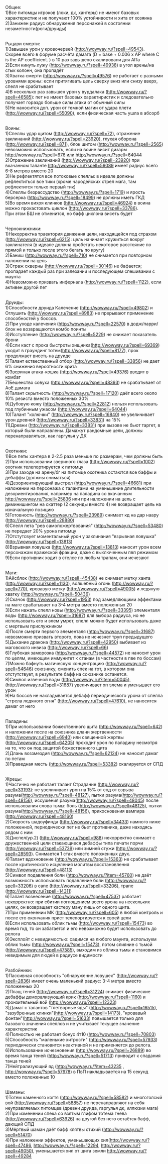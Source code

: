 Общее:<br>
1)Все питомцы игроков (локи, дк, хантеры) не имеют базовых характеристик и не получают 100% устойчивости и хита от хозяина<br>
2)Занижен радиус обнаружения персонажей в состоянии незаметности(роги/друиды)<br><br>


Рыцари смерти:<br>
1)Завышен урон у кровочервей (http://wowway.ru/?spell=49543). <br>
Скорее всего в форуме расчёта дамага (D = base + 0.006 x AP where C is the AP coefficient. ) в 10 раз завышено скалировани для АПа<br>
2)Если кинуть лужу (http://wowway.ru/?spell=49938) в угол арены/на стык колонн, она пропадёт<br>
3)Хватка смерти (http://wowway.ru/?spell=49576) не работает с разными уровнями арены: если притягивать цель сверху вниз или снизу вверх, спелл не срабатывает<br>
4)В несколько раз завышен урон у вурдалака (http://wowway.ru/?spell=46585): пет не имеет базовых характиристик и следовательно получает гораздо больше силы атаки от обычный силы<br>
5)Не наносится доп. урон от темной магии от удара плети (http://wowway.ru/?spell=55090), если физическая часть ушла в абсорб<br><br>


Воины:<br>
1)Спеллы удар щитом (http://wowway.ru/?spell=72), отражение заклинаний (http://wowway.ru/?spell=23920), глухая оборона (http://wowway.ru/?spell=871), блок щитом (http://wowway.ru/?spell=2565) невозможно использовать, если на воине висит дизарм http://wowway.ru/?spell=676 или http://wowway.ru/?spell=64044 <br>
2)Отражение заклинаний (http://wowway.ru/?spell=23920) при вкачанном таланте http://wowway.ru/?spell=59089 имеет радиус всего 6-8 метров вместо 20<br>
3)Не рефлектятся все потоковые спеллы: в идеале должны рефлектиться все тики (кроме чародейских стрел мага, там рефлектится только первый тик)<br>
4)Спеллы безрассудство (http://wowway.ru/?spell=1719) и ярость берсерка (http://wowway.ru/?spell=18499) не должны иметь ГКД<br>
5)Во время вихря клинков (http://wowway.ru/?spell=46924) в воина можно прокастовать циклон (http://wowway.ru/?spell=33786). <br>
При этом БШ не отменится, но бафф циклона висеть будет<br><br>


Чернокнижники:<br>
1)Некорректна траектория движения цели, находящейся под страхом (http://wowway.ru/?spell=6215): 
цель начинает кружиться вокруг заклинателя (в идеале должна пробегать некоторое расстояние по прямой и только после этого бегать по кругу)<br>
2)Баниш (http://wowway.ru/?spell=710) не снимается при повторном наложении на цель<br>
3)Страж скверны (http://wowway.ru/?spell=30146) не бафается; пропадает каждый раз при залезании и последующем спешивании с маунта <br>
4)Невозможно призвать инфернала (http://wowway.ru/?spell=1122), если активен другой пет<br><br>


Друиды:<br>
1)Способности друида Калечение (http://wowway.ru/?spell=49802) и Оглушить (http://wowway.ru/?spell=8983) не прерывают применение способностей у боссов.<br>
2)При уходе калечения (http://wowway.ru/?spell=22570) в додж/парри/блок не возвращаются комбо поинты<br>
3)Исступление (http://wowway.ru/?spell=5229) не снижает показатель брони<br>
4)Если каст с прока быстроты хищника(http://wowway.ru/?spell=69369) уходит в граундинг тотем(http://wowway.ru/?spell=8177), прок продолжает висеть на друиде <br>
5)Талант ествественный отбор (http://wowway.ru/?spell=33856) не дает 6% снижения вероятности крита<br>
6)Звериная атака-кошка (http://wowway.ru/?spell=49376) вводит в комбат<br>
7)Бешенство совуха (http://wowway.ru/?spell=48393) не срабатывает от АоЕ дамага<br>
8)Талант скрытность (http://wowway.ru/?spell=17120) даёт всего около 10% резиста вместо положенных 30%<br>
9)Дубовую кожу (http://wowway.ru/?spell=22812) нельзя использовать под глубинным ужасом (http://wowway.ru/?spell=64044)<br>
10)Талант "колючки" (http://wowway.ru/?spell=16840) не увеличивает урон древней (http://wowway.ru/?spell=33831) на 15%<br> 
11)Древни (http://wowway.ru/?spell=33831) при вызове не бьют таргет, в который были направлены. Дамажут рандомные цели, должны перенаправляться, как гаргулья у ДК<br><br>


Охотники:<br>
1)Все петы хантера в 2-2.5 раза меньше по размерам, чем должны быть<br>
2)При использовании звериного глаза (http://wowway.ru/?spell=1002) охотник телепортируется к питомцу<br>
3)При заходе на арену/бг на питомце охотника остаются все баффы и дебаффы (должны сниматься)<br>
4)Дезориентирующий выстрел (http://wowway.ru/?spell=46681) при наложении на персонажа с талантами на уменьшение длительности дезориентирования, например  на паладина со вкачанным http://wowway.ru/?spell=25836 или при наложении на цель с диминишингом на скаттер (2 секунды вместо 4) не возвращает цель на изначальную позицию<br>
5)Готовность (http://wowway.ru/?spell=23989) снимает кд на дар наару (http://wowway.ru/?spell=28880)<br>
6)Спелл пета "рев самопожертвования" (http://wowway.ru/?spell=53480) не передает 20% урона питомцу<br>
7)Отстутсвует моментальный урон у заклинания "взрывная ловушка" (http://wowway.ru/?spell=13813)<br>
8)Взрывная ловушка (http://wowway.ru/?spell=13813) наносит урон всем персонажам вражеской фракции, даже с выключенным пвп режимом<br>
9)Если противник ходит в стелсе по любым трапам, они исчезают<br><br>

Маги:<br>
1)Айсблок (http://wowway.ru/?spell=45438) не снимает метку ханта (http://wowway.ru/?spell=1130), волшебный огонь (http://wowway.ru/?spell=770), кровавую метку (http://wowway.ru/?spell=49005) и ледяную хватку (http://wowway.ru/?spell=50436)<br>
2)Скачок (http://wowway.ru/?spell=1953) под замедляющими эффектами на маге срабатывает на 3-4 метра вместо положенных 20<br>
3)Если нажать спелл новы (http://wowway.ru/?spell=33395) элементаля воды (http://wowway.ru/?spell=31687) для выбора радиуса, но не использовать его и элем умрет, спелл можно будет использовать даже с мертвым прислужником<br>
4)После смерти первого элементаля (http://wowway.ru/?spell=31687) невозможно призвать второго, пока не исчезнет труп предыдущего<br>
5)Дыхание дракона (http://wowway.ru/?spell=42950) выбивает из маговского инвиза  (http://wowway.ru/?spell=66)<br>
6)Глубокая заморозка (http://wowway.ru/?spell=44572) не наносит урон по целям, имеющим иммунитет к станам (в частности в пве по боссам)<br>
7)Можно бафнуть магическую концентрацию (http://wowway.ru/?spell=54646) союзнику, сменить спек на тот, в котором она отстутствует, в результате бафф на союзнике останется.<br>
8)Символ извечной воды (http://wowway.ru/?item=50045), (http://wowway.ru/?spell=31687) увеличивает хп элема  и уменьшает его урон<br>
9)На боссов не накладывается дебафф периодического урона от спелла "стрела ледяного огня" (http://wowway.ru/?spell=47610), не наносится дамаг от него<br><br>



Паладины:<br>
1)При использовании божественного щита (http://wowway.ru/?spell=642) и наложении после на союзника длани жертвенности (http://wowway.ru/?spell=6940) или священной жертвы (http://wowway.ru/?spell=64205) проходит урон по паладину несмотря на то, что он под защитой божественного щита<br>
2)Длань воззмездия (http://wowway.ru/?spell=62124) не наносит дамаг по петам<br>
3)Праведная месть (http://wowway.ru/?spell=53382) скалируется от СПД<br><br>

Жрецы:<br>
1)Частично не работает талант Страдание (http://wowway.ru/?spell=33193): не увеличивает урон на 15% от спд от взрыва разума(http://wowway.ru/?spell=48127), пытки разума(http://wowway.ru/?spell=48156), иссушения разума(http://wowway.ru/?spell=48045) после использования слова тьмы: боль (http://wowway.ru/?spell=48125), пытки разума(http://wowway.ru/?spell=48156), прикосновения вампира (http://wowway.ru/?spell=48160)<br>
2)Скорость шадоуфинда (http://wowway.ru/?spell=34433) намного ниже положенной, периодически пет не бьет противника, даже находясь рядом с ним<br>
3)Диспел(ур.2) (http://wowway.ru/?spell=988) некорректно снимает с дружественной цели стакающиеся дебаффы типа печати порчи (http://wowway.ru/?spell=53739) или зимней стужи (http://wowway.ru/?spell=28593). Снимается 1 стак вместо положенных двух.<br>
4)Талант вдохновение (http://wowway.ru/?spell=15363) не срабатывает после критического исцеления молитвы восстановления (http://wowway.ru/?spell=48113)<br>
5)Символ подавления боли (http://wowway.ru/?item=45760) не даёт возможность использовать подавление боли (http://wowway.ru/?spell=33206) в сапе (http://wowway.ru/?spell=33206), трапе (http://wowway.ru/?spell=14311)<br>
6)Талант вознесение (http://wowway.ru/?spell=47537) работает некорректно: при сбитии поглощением всего урона на нескольких целях, он возвращает кастеру ману лишь от одного щита. <br>
7)При применении МК (http://wowway.ru/?spell=605) в любой контроль и после его окончания прист телепортируется к своей цели <br>
8)Если использовать облик тьмы (http://wowway.ru/?spell=15473) во время гкд, то он забагается и его невозможно будет использовать до релога<br>
9)Эксплойт с невидимостью: садимся на любого маунта, используем облик тьмы (http://wowway.ru/?spell=15473), потом слияние с тьмой (http://wowway.ru/?spell=47585), выходим из облика тьмы и становимся невидимым для людей в радиусе видимости<br><br>


Разбойники:<br>
1)Пассивная способность "обнаружение ловушек" (http://wowway.ru/?spell=2836) имеет очень маленький радиус: 3-4 метра вместо положенных 20<br>
2)Плащ теней (http://wowway.ru/?spell=31224) снимает физические дебаффы деморализующий крик (http://wowway.ru/?spell=1160) и пронзительный вой (http://wowway.ru/?spell=12323)<br>
3)Дамаг с талантов "тлетворные яды" (http://wowway.ru/?spell=16515), "зазубренные клинки"(http://wowway.ru/?spell=14173), "кровавый фонтан"(http://wowway.ru/?spell=51633) повышается только для базового значения спеллов и не учитывает текущее значение характеристик<br>
4)Полностью не работает бонус 4т10 (http://wowway.ru/?spell=70803)<br>
5)Способность "маленькие хитрости" (http://wowway.ru/?spell=57933) периодически становится неактивной и не применяется до релога.<br>
6)Использование исчезновения (http://wowway.ru/?spell=26889) во время танца теней (http://wowway.ru/?spell=51713) приводит к спадания танца теней<br>
7)Нейтрализующий яд (http://wowway.ru/?item=43235 , http://wowway.ru/?spell=57978) в ПвП накладывается на 15 секунд вместо положенных 10<br><br>


Шаманы:<br>
1)Тотем каменного когтя (http://wowway.ru/?spell=58582) и многоголсый вой (http://wowway.ru/?spell=58857) не перенаправляют на себя неуправляемых питомцев (древни друида, гаргулья дк, иллюзии мага)<br>
2)При изменении спека со взятым глифом тотема гнева (http://wowway.ru/?spell=63926) на другой без него остаётся бафф, дающий СПД<br>
3)Мёртвый шаман даёт бафф клятвы стихий (http://wowway.ru/?spell=51470)<br>
4)При наложении эффектов, уменьшающих хил(http://wowway.ru/?spell=47486, http://wowway.ru/?spell=12294, http://wowway.ru/?spell=49050), уменьшается хил от щита земли http://wowway.ru/?spell=49284<br>


